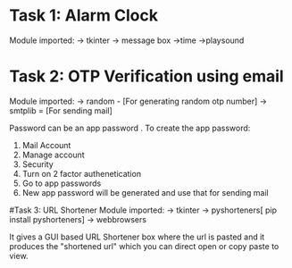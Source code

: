 # Task 1:  Alarm Clock
Module imported: -> tkinter
                 -> message box
                 ->time
                 ->playsound 

# Task 2: OTP Verification using email 
Module imported: -> random - [For generating random otp number] 
                 -> smtplib = [For sending mail] 

Password can be an app password . To create the app password: 
1) Mail Account
2) Manage account
3) Security
4) Turn on 2 factor authenetication
5) Go to app passwords
6) New app password will be generated and use that for sending mail

#Task 3: URL Shortener 
Module imported: -> tkinter 
                 -> pyshorteners[ pip install pyshorteners] 
                 -> webbrowsers 

It gives a GUI based URL Shortener box where the url is pasted and it produces the "shortened url" which you can direct open or copy paste to view.
